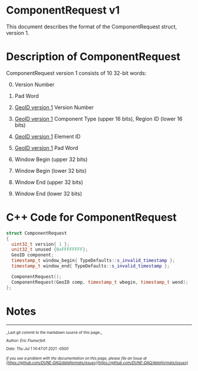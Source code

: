 # ComponentRequest v1

This document describes the format of the ComponentRequest struct, version 1.

# Description of ComponentRequest

ComponentRequest version 1 consists of 10 32-bit words:



0. Version Number


1. Pad Word


2. [GeoID version 1](GeoIDV1.md) Version Number


3. [GeoID version 1](GeoIDV1.md) Component Type (upper 16 bits), Region ID (lower 16 bits)


4. [GeoID version 1](GeoIDV1.md) Element ID


5. [GeoID version 1](GeoIDV1.md) Pad Word


6. Window Begin (upper 32 bits)


7. Window Begin (lower 32 bits)


8. Window End (upper 32 bits)


9. Window End (lower 32 bits)

# C++ Code for ComponentRequest

```CPP
struct ComponentRequest
{
  uint32_t version{ 1 };
  unit32_t unused {0xFFFFFFFF};
  GeoID component;
  timestamp_t window_begin{ TypeDefaults::s_invalid_timestamp };
  timestamp_t window_end{ TypeDefaults::s_invalid_timestamp };

  ComponentRequest();
  ComponentRequest(GeoID comp, timestamp_t wbegin, timestamp_t wend);
};
```

# Notes


-----

<font size="1">
_Last git commit to the markdown source of this page:_


_Author: Eric Flumerfelt_

_Date: Thu Jul 1 14:47:01 2021 -0500_

_If you see a problem with the documentation on this page, please file an Issue at [https://github.com/DUNE-DAQ/dataformats/issues](https://github.com/DUNE-DAQ/dataformats/issues)_
</font>
